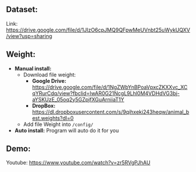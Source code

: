 ## Dataset: 
Link: https://drive.google.com/file/d/1JIzO6cpJMQ9QFpwMeUVnbt25uWykUQXV/view?usp=sharing

## Weight: 
- **Manual install:** 
  - Download file weight:
    - **Google Drive:** https://drive.google.com/file/d/1NgZWbYnBPoaVpxcZKXXvc_XCqYRurCdq/view?fbclid=IwAR0G21NcgL9Lhl0M4VDHdVG3bj-aYSKUzE_05oq2y5GZpjfXGuArniiaT1Y
    - **DropBox:** https://dl.dropboxusercontent.com/s/9qihxeki243heqw/animal_best.weights?dl=0
  - Add file Weight into `/config/`
- **Auto install:** Program will auto do it for you

## Demo:
Youtube: https://www.youtube.com/watch?v=zr5RVgPJhAU


